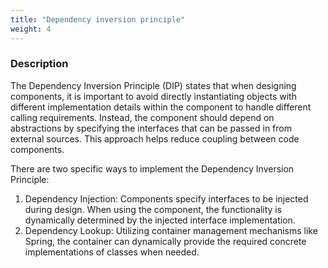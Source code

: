 ```yaml
---
title: "Dependency inversion principle"
weight: 4
---
```


### **Description**

The Dependency Inversion Principle (DIP) states that when designing components, it is important to avoid directly instantiating objects with different implementation details within the component to handle different calling requirements. Instead, the component should depend on abstractions by specifying the interfaces that can be passed in from external sources. This approach helps reduce coupling between code components.

There are two specific ways to implement the Dependency Inversion Principle:

1. Dependency Injection: Components specify interfaces to be injected during design. When using the component, the functionality is dynamically determined by the injected interface implementation.
2. Dependency Lookup: Utilizing container management mechanisms like Spring, the container can dynamically provide the required concrete implementations of classes when needed.